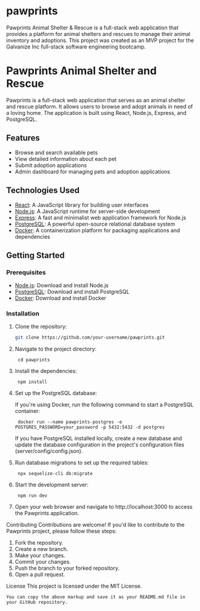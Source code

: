 # pawprints
Pawprints Animal Shelter &amp; Rescue is a full-stack web application that provides a platform for animal shelters and rescues to manage their animal inventory and adoptions. This project was created as an MVP project for the Galvanize Inc full-stack software engineering bootcamp.

# Pawprints Animal Shelter and Rescue

Pawprints is a full-stack web application that serves as an animal shelter and rescue platform. It allows users to browse and adopt animals in need of a loving home. The application is built using React, Node.js, Express, and PostgreSQL.

## Features

- Browse and search available pets
- View detailed information about each pet
- Submit adoption applications
- Admin dashboard for managing pets and adoption applications

## Technologies Used

- [React](https://reactjs.org): A JavaScript library for building user interfaces
- [Node.js](https://nodejs.org): A JavaScript runtime for server-side development
- [Express](https://expressjs.com): A fast and minimalist web application framework for Node.js
- [PostgreSQL](https://www.postgresql.org): A powerful open-source relational database system
- [Docker](https://www.docker.com): A containerization platform for packaging applications and dependencies

## Getting Started

### Prerequisites

- [Node.js](https://nodejs.org): Download and install Node.js
- [PostgreSQL](https://www.postgresql.org): Download and install PostgreSQL
- [Docker](https://www.docker.com): Download and install Docker

### Installation

1. Clone the repository:

   ```bash
   git clone https://github.com/your-username/pawprints.git

2. Navigate to the project directory:
  
        cd pawprints
  
3. Install the dependencies:

        npm install
  
4. Set up the PostgreSQL database:
    
    If you're using Docker, run the following command to start a PostgreSQL container:
      
        docker run --name pawprints-postgres -e POSTGRES_PASSWORD=your_password -p 5432:5432 -d postgres
        
        
    If you have PostgreSQL installed locally, create a new database and update the database configuration in the project's configuration files (server/config/config.json).

5. Run database migrations to set up the required tables:

        npx sequelize-cli db:migrate

6. Start the development server:

        npm run dev
        
7. Open your web browser and navigate to http://localhost:3000 to access the Pawprints application.

Contributing
Contributions are welcome! If you'd like to contribute to the Pawprints project, please follow these steps:

1. Fork the repository.
2. Create a new branch.
3. Make your changes.
4. Commit your changes.
5. Push the branch to your forked repository.
6. Open a pull request.

License
This project is licensed under the MIT License.

    You can copy the above markup and save it as your README.md file in your GitHub repository.

